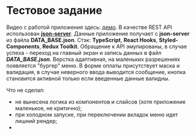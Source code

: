 # Тестовое задание
Видео с работой приложения здесь: [демо](https://youtu.be/8Q1WXoCWqNs).
В качестве REST API использован [**json-server**](https://www.npmjs.com/package/json-server).
Данные приложение получает с **json-server** из файла **DATA_BASE.json**.
Стэк: __TypeScript__, **React Hooks**, **Styled-Components**, **Redux Toolkit**.
Обращение к API эмулированы, в случае успеха - переход на главный экран и запись данных в файл ***DATA_BASE.json***.
Верстка адаптивная, на маленьких разрешениях появляется "бургер" меню.
В форме оплаты присутствует маска и валидация, в случае неверного ввода выводится сообщение, 
кнопка становится активной только если введенные данные валидны.

Что не сделал:
 - не вынесена логика из компонентов и слайсов (хотя приложение маленькое, не критично);
 - при холодном запуске, при переключении вкладок меню идет лишний рендер;
 - 
